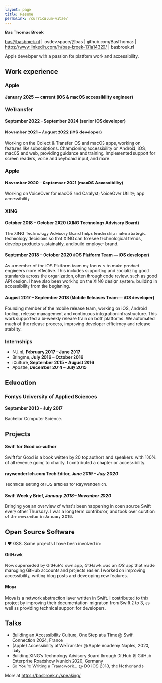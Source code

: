 ```yaml
---
layout: page
title: Resume
permalink: /curriculum-vitae/
---
```


**Bas Thomas Broek**

bas@basbroek.nl | iosdev.space/@bas | github.com/BasThomas | https://www.linkedin.com/in/bas-broek-131a14320/ | basbroek.nl

Apple developer with a passion for platform work and accessibility.

## Work experience

### Apple

#### **January 2025 — current** (iOS & macOS accessibility engineer)

### WeTransfer

#### **September 2022 – September 2024** (senior iOS developer)
#### **November 2021 – August 2022** (iOS developer)

Working on the Collect & Transfer iOS and macOS apps, working on features like subscriptions.
Championing accessibility on Android, iOS, macOS and web, providing guidance
and training. Implemented support for screen readers, voice and keyboard input, and more.

### Apple

#### **November 2020 – September 2021** (macOS Accessibility)

Working on VoiceOver for macOS and Catalyst; VoiceOver Utility; app accessibility.

### XING

#### **October 2018 – October 2020** (XING Technology Advisory Board)

The XING Technology Advisory Board helps leadership make strategic
technology decisions so that XING can
foresee technological trends, develop products sustainably, and build employer brand.

#### **September 2018 – October 2020** (iOS Platform Team  — iOS developer)

As a member of the iOS Platform team my focus is to make product engineers more effective. This includes supporting and socializing good standards across the organization, often through code review, such as good API design. I have also been working on the XING design system, building in accessibility from the beginning.

#### **August 2017 – September 2018** (Mobile Releases Team — iOS developer)

Founding member of the mobile release team, working on iOS, Android tooling, release management and continuous
integration infrastructure. This work supported a bi-weekly release train on both platforms. We automated much of the release process, improving developer efficiency and release stability.

### Internships
- NU.nl, **February 2017 – June 2017**
- Bringme, **July 2016 – October 2016**
- iCulture, **September 2015 – August 2016**
- Apostle, **December 2014 – July 2015**

## Education

### Fontys University of Applied Sciences
#### **September 2013 – July 2017**

Bachelor Computer Science.

## Projects

#### Swift for Good co-author

Swift for Good is a book written by 20 top authors and speakers, with 100% of
all revenue going to charity. I contributed a chapter on accessibility.

#### raywenderlich.com Tech Editor, *June 2019 – July 2020*

Technical editing of iOS articles for RayWenderlich.

#### Swift Weekly Brief, *January 2018 – November 2020*

Bringing you an overview of what's been happening in open source Swift every other
Thursday. I was a long term contributor, and took over curation of the
newsletter in January 2018.

## Open Source Software
I ❤️ OSS. Some projects I have been involved in:

#### GitHawk

Now superseded by GitHub's own app, GitHawk was an iOS app that made managing GitHub accounts and projects easier. I worked on improving accessibility, writing blog posts and developing new features.

#### Moya
Moya is a network abstraction layer written in Swift. I contributed to
this project by improving their documentation, migration from Swift 2 to 3, as well as providing technical support for developers.

## Talks
- Building an Accessibility Culture, One Step at a Time @ Swift Connection 2024, France
- (Apple) Accessibility at WeTransfer @ Apple Academy Naples, 2023, Italy
- Building XING’s Technology Advisory Board through GitHub @ GitHub Enterprise Roadshow Munich 2020, Germany
- So You’re Writing a Framework... @ DO iOS 2018, the Netherlands

More at https://basbroek.nl/speaking/
